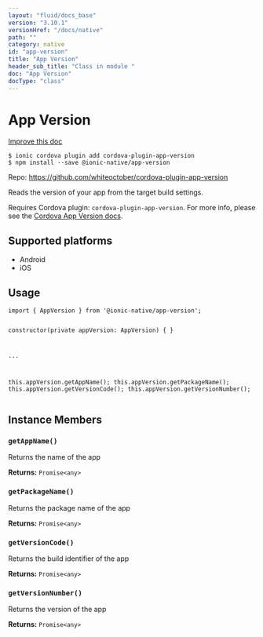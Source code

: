 ```yaml
---
layout: "fluid/docs_base"
version: "3.10.1"
versionHref: "/docs/native"
path: ""
category: native
id: "app-version"
title: "App Version"
header_sub_title: "Class in module "
doc: "App Version"
docType: "class"
---
```


<h1 class="api-title">App Version</h1>

<a class="improve-v2-docs" href="http://github.com/driftyco/ionic-native/edit/master/src/@ionic-native/plugins/app-version/index.ts#L1">
  Improve this doc
</a>






<pre><code class="nohighlight">$ ionic cordova plugin add cordova-plugin-app-version
$ npm install --save @ionic-native/app-version
</code></pre>
<p>Repo:
  <a href="https://github.com/whiteoctober/cordova-plugin-app-version">
    https://github.com/whiteoctober/cordova-plugin-app-version
  </a>
</p>


<p>Reads the version of your app from the target build settings.</p>
<p>Requires Cordova plugin: <code>cordova-plugin-app-version</code>. For more info, please see the <a href="https://github.com/whiteoctober/cordova-plugin-app-version">Cordova App Version docs</a>.</p>




<h2>Supported platforms</h2>
<ul>
  <li>Android</li><li>iOS</li>
</ul>






<h2>Usage</h2>
<pre><code class="lang-typescript">import { AppVersion } from &#39;@ionic-native/app-version&#39;;

constructor(private appVersion: AppVersion) { }

...


this.appVersion.getAppName();
this.appVersion.getPackageName();
this.appVersion.getVersionCode();
this.appVersion.getVersionNumber();
</code></pre>








<h2>Instance Members</h2>
<h3><a class="anchor" name="getAppName" href="#getAppName"></a><code>getAppName()</code></h3>


Returns the name of the app


<div class="return-value" markdown="1">
  <i class="icon ion-arrow-return-left"></i>
  <b>Returns:</b> <code>Promise&lt;any&gt;</code> 
</div><h3><a class="anchor" name="getPackageName" href="#getPackageName"></a><code>getPackageName()</code></h3>


Returns the package name of the app


<div class="return-value" markdown="1">
  <i class="icon ion-arrow-return-left"></i>
  <b>Returns:</b> <code>Promise&lt;any&gt;</code> 
</div><h3><a class="anchor" name="getVersionCode" href="#getVersionCode"></a><code>getVersionCode()</code></h3>


Returns the build identifier of the app


<div class="return-value" markdown="1">
  <i class="icon ion-arrow-return-left"></i>
  <b>Returns:</b> <code>Promise&lt;any&gt;</code> 
</div><h3><a class="anchor" name="getVersionNumber" href="#getVersionNumber"></a><code>getVersionNumber()</code></h3>


Returns the version of the app


<div class="return-value" markdown="1">
  <i class="icon ion-arrow-return-left"></i>
  <b>Returns:</b> <code>Promise&lt;any&gt;</code> 
</div>





